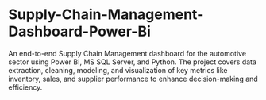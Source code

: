 # Supply-Chain-Management-Dashboard-Power-Bi
An end-to-end Supply Chain Management dashboard for the automotive sector using Power BI, MS SQL Server, and Python. The project covers data extraction, cleaning, modeling, and visualization of key metrics like inventory, sales, and supplier performance to enhance decision-making and efficiency.
